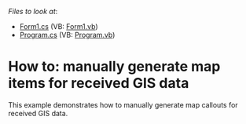 <!-- default file list -->
*Files to look at*:

* [Form1.cs](./CS/WinForms_MapControl_InformationLayer/Form1.cs) (VB: [Form1.vb](./VB/WinForms_MapControl_InformationLayer/Form1.vb))
* [Program.cs](./CS/WinForms_MapControl_InformationLayer/Program.cs) (VB: [Program.vb](./VB/WinForms_MapControl_InformationLayer/Program.vb))
<!-- default file list end -->
# How to: manually generate map items for received GIS data


This example demonstrates how to manually generate map callouts for received GIS data.

<br/>


